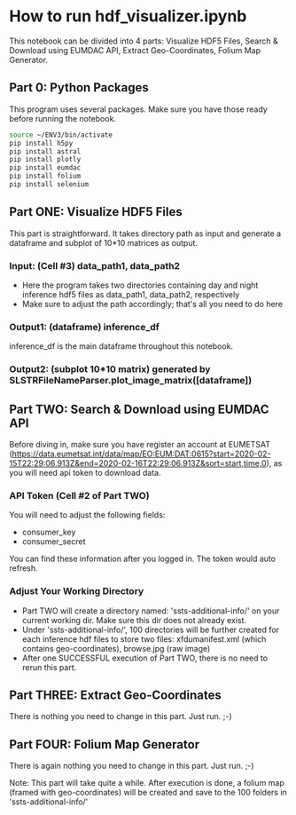 # How to run hdf_visualizer.ipynb
This notebook can be divided into 4 parts: Visualize HDF5 Files, Search & Download using EUMDAC API, Extract Geo-Coordinates, Folium Map Generator.

## Part 0: Python Packages
This program uses several packages. Make sure you have those ready before running the notebook.

```bash
source ~/ENV3/bin/activate
pip install h5py
pip install astral
pip install plotly
pip install eumdac
pip install folium
pip install selenium
```

## Part ONE: Visualize HDF5 Files
This part is straightforward. It takes directory path as input and generate a dataframe and subplot of 10*10 matrices as output.

### Input: (Cell #3) data_path1, data_path2

* Here the program takes two directories containing day and night inference hdf5 files as data_path1, data_path2, respectively
* Make sure to adjust the path accordingly; that's all you need to do here

### Output1: (dataframe) inference_df
inference_df is the main dataframe throughout this notebook.

### Output2: (subplot 10*10 matrix) generated by SLSTRFileNameParser.plot_image_matrix([dataframe])



## Part TWO: Search & Download using EUMDAC API
Before diving in, make sure you have register an account at EUMETSAT (https://data.eumetsat.int/data/map/EO:EUM:DAT:0615?start=2020-02-15T22:29:06.913Z&end=2020-02-16T22:29:06.913Z&sort=start,time,0), as you will need api token to download data.

### API Token (Cell #2 of Part TWO)
You will need to adjust the following fields:

* consumer_key
* consumer_secret

You can find these information after you logged in.
The token would auto refresh.

### Adjust Your Working Directory

* Part TWO will create a directory named: 'ssts-additional-info/' on your current working dir. Make sure this dir does not already exist.
* Under 'ssts-additional-info/', 100 directories will be further created for each inference hdf files to store two files: xfdumanifest.xml (which contains geo-coordinates), browse.jpg (raw image)
* After one SUCCESSFUL execution of Part TWO, there is no need to rerun this part. 

## Part THREE: Extract Geo-Coordinates
There is nothing you need to change in this part. Just run. ;-)

## Part FOUR: Folium Map Generator
There is again nothing you need to change in this part. Just run. ;-)

Note: This part will take quite a while.
After execution is done, a folium map (framed with geo-coordinates) will be created and save to the 100 folders in 'ssts-additional-info/'
